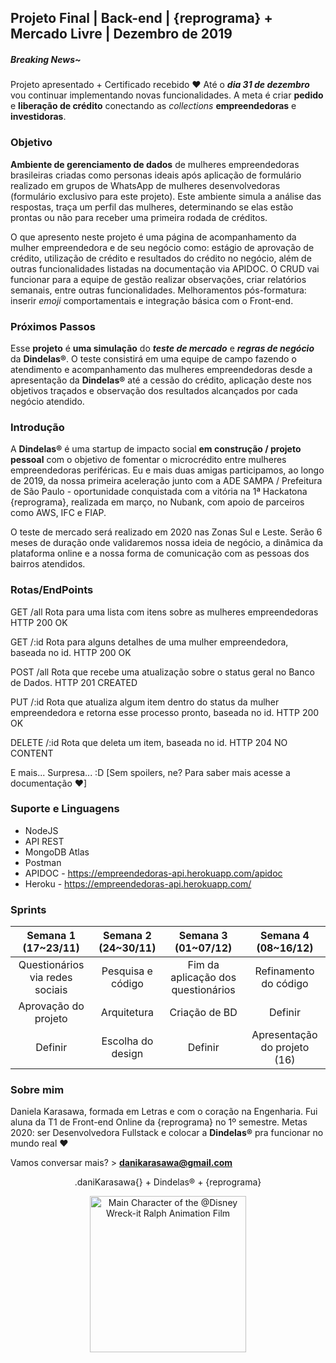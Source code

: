 <h2>Projeto Final | Back-end | {reprograma} + Mercado Livre | Dezembro de 2019</h2>

<h5>Breaking News~</h5>

Projeto apresentado + Certificado recebido ♥ 
Até o <b><i>dia 31 de dezembro</b></i> vou continuar implementando novas funcionalidades. A meta é criar <b>pedido</b> e <b>liberação de crédito</b> conectando as <i>collections</i> <b>empreendedoras</b> e <b>investidoras</b>.   

<h3>Objetivo</h3>

<b>Ambiente de gerenciamento de dados</b> de mulheres empreendedoras brasileiras criadas como personas ideais após aplicação de formulário realizado em grupos de WhatsApp de mulheres desenvolvedoras (formulário exclusivo para este projeto). Este ambiente simula a análise das respostas, traça um perfil das mulheres, determinando se elas estão prontas ou não para receber uma primeira rodada de créditos. 

O que apresento neste projeto é uma página de acompanhamento da mulher empreendedora e de seu negócio como: estágio de aprovação de crédito, utilização de crédito e resultados do crédito no negócio, além de outras funcionalidades listadas na documentação via APIDOC. O CRUD vai funcionar para a equipe de gestão realizar observações, criar relatórios semanais, entre outras funcionalidades. Melhoramentos pós-formatura: inserir <i>emoji</i> comportamentais e integração básica com o Front-end. 

<h3>Próximos Passos</h3>

Esse <b>projeto</b> é <b>uma simulação</b> do <i><b>teste de mercado</i></b> e <i><b>regras de negócio</i></b> da <b>Dindelas®</b>. O teste consistirá em uma equipe de campo fazendo o atendimento e acompanhamento das mulheres empreendedoras desde a apresentação da <b>Dindelas®</b> até a cessão do crédito, aplicação deste nos objetivos traçados e observação dos resultados alcançados por cada negócio atendido. 

<h3>Introdução</h3>

A <b>Dindelas®</b> é uma startup de impacto social <b>em construção / projeto pessoal</b> com o objetivo de fomentar o microcrédito entre mulheres empreendedoras periféricas. Eu e mais duas amigas participamos, ao longo de 2019, da nossa primeira aceleração junto com a ADE SAMPA / Prefeitura de São Paulo - oportunidade conquistada com a vitória na 1ª Hackatona {reprograma}, realizada em março, no Nubank, com apoio de parceiros como AWS, IFC e FIAP. 

O teste de mercado será realizado em 2020 nas Zonas Sul e Leste. Serão 6 meses de duração onde validaremos nossa ideia de negócio, a dinâmica da plataforma online e a nossa forma de comunicação com as pessoas dos bairros atendidos. 

<h3>Rotas/EndPoints</h3>

GET /all
Rota para uma lista com itens sobre as mulheres empreendedoras
HTTP 200 OK

GET /:id
Rota para alguns detalhes de uma mulher empreendedora, baseada no id.
HTTP 200 OK

POST /all
Rota que recebe uma atualização sobre o status geral no Banco de Dados.
HTTP 201 CREATED

PUT /:id
Rota que atualiza algum item dentro do status da mulher empreendedora e retorna esse processo pronto, baseada no id.
HTTP 200 OK

DELETE /:id
Rota que deleta um item, baseada no id.
HTTP 204 NO CONTENT

E mais... Surpresa... :D [Sem spoilers, ne? Para saber mais acesse a documentação ♥]

<h3>Suporte e Linguagens</h3>

* NodeJS
* API REST
* MongoDB Atlas
* Postman 
* APIDOC - https://empreendedoras-api.herokuapp.com/apidoc
* Heroku - https://empreendedoras-api.herokuapp.com/ 

<h3>Sprints</h3>

| <center>Semana 1 (17~23/11)</center>             | <center>Semana 2 (24~30/11)</center> | <center>Semana 3 (01~07/12)</center>                | <center>Semana 4 (08~16/12)</center>     |
|---------------------------------|---------------------|------------------------------------|-------------------------|
| <center>Questionários via redes sociais</center> | <center>Pesquisa e código</center>   | <center>Fim da aplicação dos questionários</center> | <center>Refinamento do código</center>   |
| <center>Aprovação do projeto</center>            | <center>Arquitetura</center>         | <center>Criação de BD</center>                      | <center>Definir</center>                        |
| <center>Definir</center>                                | <center>Escolha do design</center>   | <center>Definir</center>                                    | <center>Apresentação do projeto (16)</center> | 

<h3>Sobre mim</h3>

Daniela Karasawa, formada em Letras e com o coração na Engenharia. Fui aluna da T1 de Front-end Online da {reprograma} no 1º semestre. Metas 2020: ser Desenvolvedora Fullstack e colocar a <b>Dindelas®</b> pra funcionar no mundo real ♥

Vamos conversar mais? > <b>danikarasawa@gmail.com</b>

<p align="center">.daniKarasawa{} + Dindelas® + {reprograma}</p>

<p align="center"><img src="https://media1.tenor.com/images/0feee3b548da0dcc30a7a35f2167f650/tenor.gif?itemid=13517870" width="250" title="Vanellope" alt="Main Character of the @Disney Wreck-it Ralph Animation Film"></p>